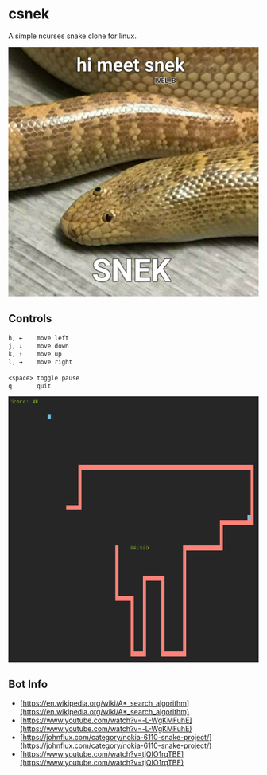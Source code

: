 # csnek

A simple ncurses snake clone for linux.  

![snek.jpg](snek.jpg)

## Controls

    h, ←    move left
    j, ↓    move down
    k, ↑    move up
    l, →    move right

    <space> toggle pause
    q       quit


![screenshot.png](screenshot.png)

## Bot Info
- [https://en.wikipedia.org/wiki/A*_search_algorithm](https://en.wikipedia.org/wiki/A*_search_algorithm)  
- [https://www.youtube.com/watch?v=-L-WgKMFuhE](https://www.youtube.com/watch?v=-L-WgKMFuhE)  
- [https://johnflux.com/category/nokia-6110-snake-project/](https://johnflux.com/category/nokia-6110-snake-project/)  
- [https://www.youtube.com/watch?v=tjQIO1rqTBE](https://www.youtube.com/watch?v=tjQIO1rqTBE)  
